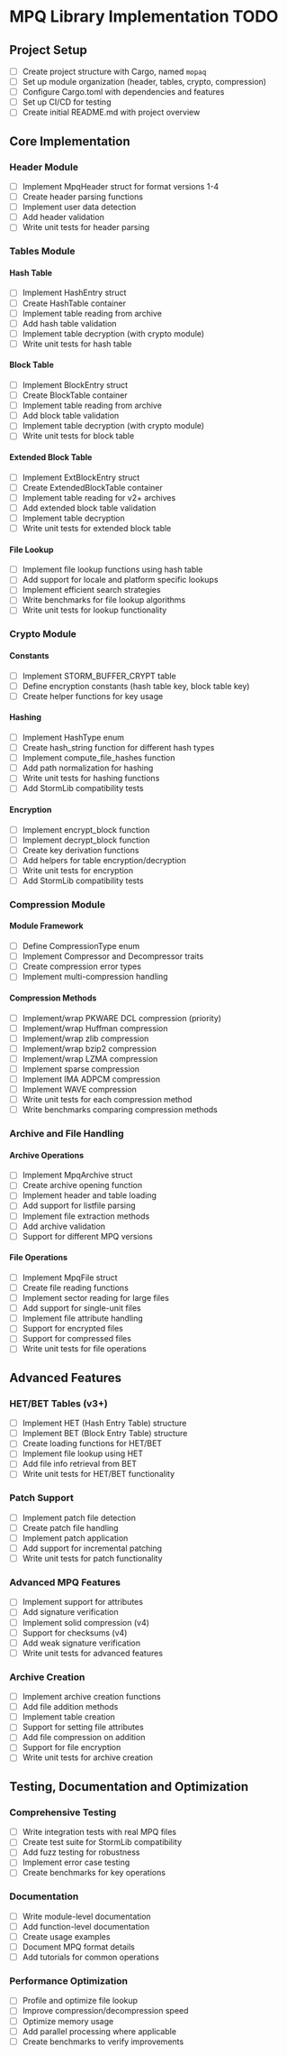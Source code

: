 # MPQ Library Implementation TODO

## Project Setup

- [ ] Create project structure with Cargo, named `mopaq`
- [ ] Set up module organization (header, tables, crypto, compression)
- [ ] Configure Cargo.toml with dependencies and features
- [ ] Set up CI/CD for testing
- [ ] Create initial README.md with project overview

## Core Implementation

### Header Module

- [ ] Implement MpqHeader struct for format versions 1-4
- [ ] Create header parsing functions
- [ ] Implement user data detection
- [ ] Add header validation
- [ ] Write unit tests for header parsing

### Tables Module

#### Hash Table

- [ ] Implement HashEntry struct
- [ ] Create HashTable container
- [ ] Implement table reading from archive
- [ ] Add hash table validation
- [ ] Implement table decryption (with crypto module)
- [ ] Write unit tests for hash table

#### Block Table

- [ ] Implement BlockEntry struct
- [ ] Create BlockTable container
- [ ] Implement table reading from archive
- [ ] Add block table validation
- [ ] Implement table decryption (with crypto module)
- [ ] Write unit tests for block table

#### Extended Block Table

- [ ] Implement ExtBlockEntry struct
- [ ] Create ExtendedBlockTable container
- [ ] Implement table reading for v2+ archives
- [ ] Add extended block table validation
- [ ] Implement table decryption
- [ ] Write unit tests for extended block table

#### File Lookup

- [ ] Implement file lookup functions using hash table
- [ ] Add support for locale and platform specific lookups
- [ ] Implement efficient search strategies
- [ ] Write benchmarks for file lookup algorithms
- [ ] Write unit tests for lookup functionality

### Crypto Module

#### Constants

- [ ] Implement STORM_BUFFER_CRYPT table
- [ ] Define encryption constants (hash table key, block table key)
- [ ] Create helper functions for key usage

#### Hashing

- [ ] Implement HashType enum
- [ ] Create hash_string function for different hash types
- [ ] Implement compute_file_hashes function
- [ ] Add path normalization for hashing
- [ ] Write unit tests for hashing functions
- [ ] Add StormLib compatibility tests

#### Encryption

- [ ] Implement encrypt_block function
- [ ] Implement decrypt_block function
- [ ] Create key derivation functions
- [ ] Add helpers for table encryption/decryption
- [ ] Write unit tests for encryption
- [ ] Add StormLib compatibility tests

### Compression Module

#### Module Framework

- [ ] Define CompressionType enum
- [ ] Implement Compressor and Decompressor traits
- [ ] Create compression error types
- [ ] Implement multi-compression handling

#### Compression Methods

- [ ] Implement/wrap PKWARE DCL compression (priority)
- [ ] Implement/wrap Huffman compression
- [ ] Implement/wrap zlib compression
- [ ] Implement/wrap bzip2 compression
- [ ] Implement/wrap LZMA compression
- [ ] Implement sparse compression
- [ ] Implement IMA ADPCM compression
- [ ] Implement WAVE compression
- [ ] Write unit tests for each compression method
- [ ] Write benchmarks comparing compression methods

### Archive and File Handling

#### Archive Operations

- [ ] Implement MpqArchive struct
- [ ] Create archive opening function
- [ ] Implement header and table loading
- [ ] Add support for listfile parsing
- [ ] Implement file extraction methods
- [ ] Add archive validation
- [ ] Support for different MPQ versions

#### File Operations

- [ ] Implement MpqFile struct
- [ ] Create file reading functions
- [ ] Implement sector reading for large files
- [ ] Add support for single-unit files
- [ ] Implement file attribute handling
- [ ] Support for encrypted files
- [ ] Support for compressed files
- [ ] Write unit tests for file operations

## Advanced Features

### HET/BET Tables (v3+)

- [ ] Implement HET (Hash Entry Table) structure
- [ ] Implement BET (Block Entry Table) structure
- [ ] Create loading functions for HET/BET
- [ ] Implement file lookup using HET
- [ ] Add file info retrieval from BET
- [ ] Write unit tests for HET/BET functionality

### Patch Support

- [ ] Implement patch file detection
- [ ] Create patch file handling
- [ ] Implement patch application
- [ ] Add support for incremental patching
- [ ] Write unit tests for patch functionality

### Advanced MPQ Features

- [ ] Implement support for attributes
- [ ] Add signature verification
- [ ] Implement solid compression (v4)
- [ ] Support for checksums (v4)
- [ ] Add weak signature verification
- [ ] Write unit tests for advanced features

### Archive Creation

- [ ] Implement archive creation functions
- [ ] Add file addition methods
- [ ] Implement table creation
- [ ] Support for setting file attributes
- [ ] Add file compression on addition
- [ ] Support for file encryption
- [ ] Write unit tests for archive creation

## Testing, Documentation and Optimization

### Comprehensive Testing

- [ ] Write integration tests with real MPQ files
- [ ] Create test suite for StormLib compatibility
- [ ] Add fuzz testing for robustness
- [ ] Implement error case testing
- [ ] Create benchmarks for key operations

### Documentation

- [ ] Write module-level documentation
- [ ] Add function-level documentation
- [ ] Create usage examples
- [ ] Document MPQ format details
- [ ] Add tutorials for common operations

### Performance Optimization

- [ ] Profile and optimize file lookup
- [ ] Improve compression/decompression speed
- [ ] Optimize memory usage
- [ ] Add parallel processing where applicable
- [ ] Create benchmarks to verify improvements
